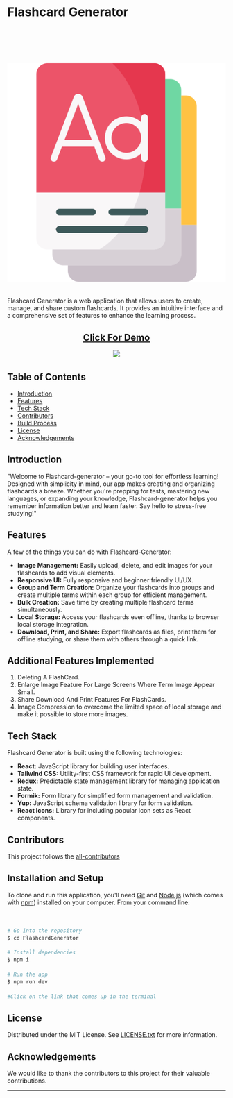 # Flashcard Generator

<h1 align="center">
  <br>

[![logo](./public/flash-cards.png)](https://abflashcardgenerator.netlify.app)

</h1>

Flashcard Generator is a web application that allows users to create, manage, and share custom flashcards. It provides an intuitive interface and a comprehensive set of features to enhance the learning process.

<h2 align='center'>
<a href='https://abflashcardgenerator.netlify.app' target="_blank">Click For Demo</a>
</h2>

<p align="center">  
  <a href="https://opensource.org/licenses/MIT">
      <img src="https://img.shields.io/badge/License-MIT-yellow.svg">
  </a>
</p>

## Table of Contents

- [Introduction](#introduction)
- [Features](#features)
- [Tech Stack](#tech-stack)
- [Contributors](#contributors)
- [Build Process](#build-process)
- [License](#license)
- [Acknowledgements](#acknowledgements)

## Introduction

"Welcome to Flashcard-generator – your go-to tool for effortless learning! Designed with simplicity in mind, our app makes creating and organizing flashcards a breeze. Whether you're prepping for tests, mastering new languages, or expanding your knowledge, Flashcard-generator helps you remember information better and learn faster. Say hello to stress-free studying!"

## Features

A few of the things you can do with Flashcard-Generator:

- **Image Management:** Easily upload, delete, and edit images for your flashcards to add visual elements.
- **Responsive UI:** Fully responsive and beginner friendly UI/UX.
- **Group and Term Creation:** Organize your flashcards into groups and create multiple terms within each group for efficient management.
- **Bulk Creation:** Save time by creating multiple flashcard terms simultaneously.
- **Local Storage:** Access your flashcards even offline, thanks to browser local storage integration.
- **Download, Print, and Share:** Export flashcards as files, print them for offline studying, or share them with others through a quick link.

## Additional Features Implemented

1. Deleting A FlashCard.
2. Enlarge Image Feature For Large Screens Where Term Image Appear Small.
3. Share Download And Print Features For FlashCards.
4. Image Compression to overcome the limited space of local storage and make it possible to store more images.

## Tech Stack

Flashcard Generator is built using the following technologies:

- **React:** JavaScript library for building user interfaces.
- **Tailwind CSS:** Utility-first CSS framework for rapid UI development.
- **Redux:** Predictable state management library for managing application state.
- **Formik:** Form library for simplified form management and validation.
- **Yup:** JavaScript schema validation library for form validation.
- **React Icons:** Library for including popular icon sets as React components.

## Contributors

This project follows the [all-contributors](https://github.com/HiteshKumar7876)



## Installation and Setup

To clone and run this application, you'll need [Git](https://git-scm.com) and [Node.js](https://nodejs.org/en/download/) (which comes with [npm](http://npmjs.com)) installed on your computer. From your command line:

```bash


# Go into the repository
$ cd FlashcardGenerator

# Install dependencies
$ npm i

# Run the app
$ npm run dev

#Click on the link that comes up in the terminal

```

## License

Distributed under the MIT License. See [LICENSE.txt](./LICENSE.txt) for more information.

## Acknowledgements

We would like to thank the contributors to this project for their valuable contributions.

---
